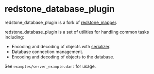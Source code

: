 # redstone_database_plugin

redstone_database_plugin is a fork of [redstone_mapper](https://github.com/redstone-dart/redstone_mapper).

redstone_database_plugin is a set of utilities for handling common tasks including:

* Encoding and decoding of objects with [serializer](https://github.com/walletek/serializer).
* Database connection management.
* Encoding and decoding of objects to the database.

See ```examples/server_example.dart``` for usage.
